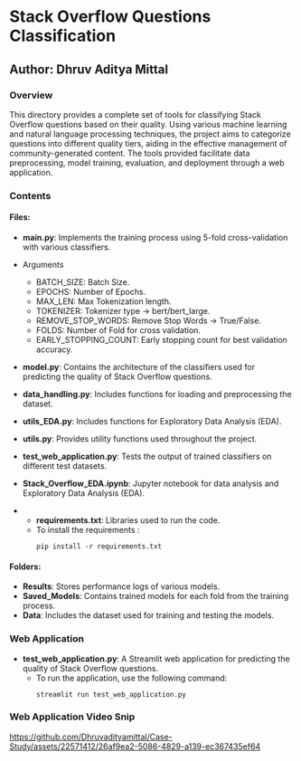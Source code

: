 # Stack Overflow Questions Classification

## Author: Dhruv Aditya Mittal

### Overview
This directory provides a complete set of tools for classifying Stack Overflow questions based on their quality. Using various machine learning and natural language processing techniques, the project aims to categorize questions into different quality tiers, aiding in the effective management of community-generated content. The tools provided facilitate data preprocessing, model training, evaluation, and deployment through a web application.

### Contents

#### Files:
- **main.py**: Implements the training process using 5-fold cross-validation with various classifiers.
- Arguments
    - BATCH_SIZE: Batch Size.
    - EPOCHS: Number of Epochs.
    - MAX_LEN: Max Tokenization length.
    - TOKENIZER: Tokenizer type -> bert/bert_large.
    - REMOVE_STOP_WORDS: Remove Stop Words -> True/False.
    - FOLDS: Number of Fold for cross validation.
    - EARLY_STOPPING_COUNT: Early stopping count for best validation accuracy.
      
- **model.py**: Contains the architecture of the classifiers used for predicting the quality of Stack Overflow questions.
- **data_handling.py**: Includes functions for loading and preprocessing the dataset.
- **utils_EDA.py**: Includes functions for Exploratory Data Analysis (EDA).
- **utils.py**: Provides utility functions used throughout the project.
- **test_web_application.py**: Tests the output of trained classifiers on different test datasets.
- **Stack_Overflow_EDA.ipynb**: Jupyter notebook for data analysis and Exploratory Data Analysis (EDA).
- - **requirements.txt**: Libraries used to run the code.
  - To install the requirements :
    ```
    pip install -r requirements.txt
    ```

#### Folders:
- **Results**: Stores performance logs of various models.
- **Saved_Models**: Contains trained models for each fold from the training process.
- **Data**: Includes the dataset used for training and testing the models.

### Web Application
- **test_web_application.py**: A Streamlit web application for predicting the quality of Stack Overflow questions.
  - To run the application, use the following command:
    ```
    streamlit run test_web_application.py
    ```
### Web Application Video Snip    
https://github.com/Dhruvadityamittal/Case-Study/assets/22571412/26af9ea2-5086-4829-a139-ec367435ef64


